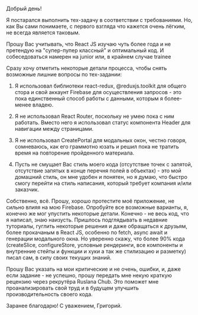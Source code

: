 Добрый день!

Я постарался выполнить тех-задачу в соответствии с требованиями. Но, как Вы сами понимаете, с первого взгляда что кажется очень лёгким, не всегда является таковым.

Прошу Вас учитывать, что React JS изучаю чуть более года и не претендую на "супер-пупер классный" и оптимальный код. И собеседоваться намерен на junior или, в крайнем случае trainee

Сразу хочу отметить некоторые детали процесса, чтобы снять возможные лишние вопросы по тех-задании:
1) Я использовал библиотеки react-redux, @reduxjs.toolkit для общего стора и свой аккаунт Firebase для осуществления запросов - это пока единственный способ работы с данными, которым я более-менее владею.

2) Я не использовал React Router, поскольку не умею пока с ним работать. Вместо него я использовал статус компонента Header для навигации между страницами. 

3) Я не использовал CreatePortal для модальных окон, честно говоря, сомневаюсь, как его граммотно юзать и решил пока не тратить время на повторение пройденного материала.

4) Пусть не смущает Вас стиль моего кода (отсутствие точек с запятой, отсутствие запятых в конце перечня полей в объектах) - это мой домашний стиль, он мне удобен и понятен, но я думаю, что быстро смогу перейти на стиль написания, который требует компания и/или заказчик.

Собственно, всё. Прошу, хорошо протестите моё приложение, не сильно влияя на мою Firebase. Опробуйте все возможные варианты, я, конечно же мог упустить некоторые детали.
Конечно - не весь код, что я написал, знаю наизусть. Пришлось подглядывать в недавние туториалы, гуглить некоторые решения и даже обращаться к друзьям, более прокачаным в React JS, особенно по fetch, async await и генерации модального окна. Но уверенно скажу, что более 90% кода (createSlice, configureStore, условные рендеринги, все компоненты и внутренние стейты и функции и хуки а так же стилизацию и разметку) писал сам, в силу своих текущих знаний.

Прошу Вас указать на мои критические и не очень, ошибки, и, даже если задание - не успешно, прошу передать мне некую краткую рецензию через рекрутёра Ruslana Chub. Это поможет мне проанализировать свой труд и в будущем улучшить производительность своего кода.

Заранее благодарю! С уважением, Григорий.
